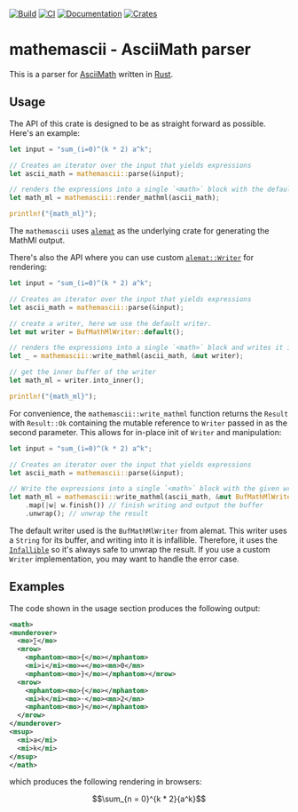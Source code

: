 [![Build](https://img.shields.io/github/actions/workflow/status/nfejzic/mathemascii/build.yml?logo=github&label=Build)](https://github.com/nfejzic/mathemascii/actions/workflows/build.yml)
[![CI](https://img.shields.io/github/actions/workflow/status/nfejzic/mathemascii/ci.yml?logo=github&label=CI)](https://github.com/nfejzic/mathemascii/actions/workflows/ci.yml)
[![Documentation](https://img.shields.io/docsrs/mathemascii?logo=docs.rs&label=Docs)](https://docs.rs/mathemascii/latest/alemat/)
[![Crates](https://img.shields.io/crates/v/mathemascii?logo=rust)](https://crates.io/crates/mathemascii)

# mathemascii - AsciiMath parser

This is a parser for [AsciiMath](http://asciimath.org/) written in
[Rust](https://www.rust-lang.org/).

## Usage

The API of this crate is designed to be as straight forward as possible. Here's
an example: 

```rust
let input = "sum_(i=0)^(k * 2) a^k";

// Creates an iterator over the input that yields expressions
let ascii_math = mathemascii::parse(&input);

// renders the expressions into a single `<math>` block with the default renderer
let math_ml = mathemascii::render_mathml(ascii_math);

println!("{math_ml}");
```

The `mathemascii` uses [`alemat`](https://github.com/nfejzic/alemat) as the
underlying crate for generating the MathMl output. 

There's also the API where you can use custom
[`alemat::Writer`](https://docs.rs/alemat/latest/alemat/trait.Writer.html) for
rendering: 

```rust
let input = "sum_(i=0)^(k * 2) a^k";

// Creates an iterator over the input that yields expressions
let ascii_math = mathemascii::parse(&input);

// create a writer, here we use the default writer.
let mut writer = BufMathMlWriter::default();

// renders the expressions into a single `<math>` block and writes it into the buffer of the writer.
let _ = mathemascii::write_mathml(ascii_math, &mut writer);

// get the inner buffer of the writer
let math_ml = writer.into_inner();

println!("{math_ml}");
```

For convenience, the `mathemascii::write_mathml` function returns the `Result`
with `Result::Ok` containing the mutable reference to `Writer` passed in as the
second parameter. This allows for in-place init of `Writer` and manipulation:

```rust
let input = "sum_(i=0)^(k * 2) a^k";

// Creates an iterator over the input that yields expressions
let ascii_math = mathemascii::parse(&input);

// Write the expressions into a single `<math>` block with the given writer
let math_ml = mathemascii::write_mathml(ascii_math, &mut BufMathMlWriter::default())
    .map(|w| w.finish()) // finish writing and output the buffer
    .unwrap(); // unwrap the result
```

The default writer used is the `BufMathMlWriter` from alemat. This writer uses a
`String` for its buffer, and writing into it is infallible. Therefore, it uses
the [`Infallible`](https://doc.rust-lang.org/core/convert/enum.Infallible.html)
so it's always safe to unwrap the result. If you use a custom `Writer`
implementation, you may want to handle the error case.

## Examples

The code shown in the usage section produces the following output: 

```xml
<math>
<munderover>
  <mo>∑</mo>
  <mrow>
    <mphantom><mo>{</mo></mphantom>
    <mi>i</mi><mo>=</mo><mn>0</mn>
    <mphantom><mo>}</mo></mphantom></mrow>
  <mrow>
    <mphantom><mo>{</mo></mphantom>
    <mi>k</mi><mo>⋅</mo><mn>2</mn>
    <mphantom><mo>}</mo></mphantom>
  </mrow>
</munderover>
<msup>
  <mi>a</mi>
  <mi>k</mi>
</msup>
</math>
```

which produces the following rendering in browsers: 

$$\sum_{n = 0}^{k * 2}{a^k}$$
